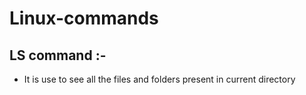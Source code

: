 # Linux-commands
## LS command :-
- It is use to see all the files and folders present in current directory
